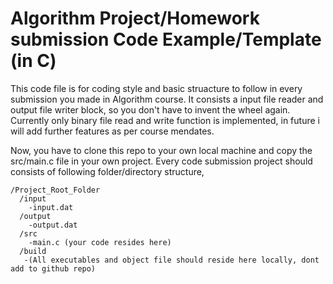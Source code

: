 # Algorithm Project/Homework submission Code Example/Template (in C)
This code file is for coding style and basic struacture to follow in every submission you made in Algorithm course.
It consists a input file reader and output file writer block, so you don't have to invent the wheel again.
Currently only binary file read and write function is implemented, in future i will add further features as per course mendates.

Now, you have to clone this repo to your own local machine and copy the src/main.c file in your own project.
Every code submission project should consists of following folder/directory structure,
```
/Project_Root_Folder
  /input
    -input.dat
  /output
    -output.dat
  /src
    -main.c (your code resides here)
  /build
   -(All executables and object file should reside here locally, dont add to github repo)
```
